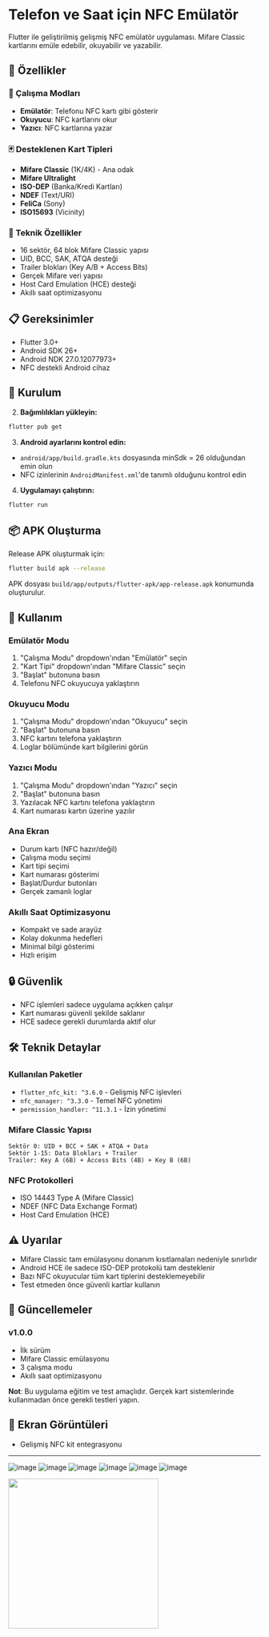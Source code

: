 # Telefon ve Saat için NFC Emülatör

Flutter ile geliştirilmiş gelişmiş NFC emülatör uygulaması. Mifare Classic kartlarını emüle edebilir, okuyabilir ve yazabilir.

## 🎯 Özellikler

### 📱 Çalışma Modları
- **Emülatör**: Telefonu NFC kartı gibi gösterir
- **Okuyucu**: NFC kartlarını okur
- **Yazıcı**: NFC kartlarına yazar

### 🃏 Desteklenen Kart Tipleri
- **Mifare Classic** (1K/4K) - Ana odak
- **Mifare Ultralight**
- **ISO-DEP** (Banka/Kredi Kartları)
- **NDEF** (Text/URI)
- **FeliCa** (Sony)
- **ISO15693** (Vicinity)

### 🔧 Teknik Özellikler
- 16 sektör, 64 blok Mifare Classic yapısı
- UID, BCC, SAK, ATQA desteği
- Trailer blokları (Key A/B + Access Bits)
- Gerçek Mifare veri yapısı
- Host Card Emulation (HCE) desteği
- Akıllı saat optimizasyonu

## 📋 Gereksinimler

- Flutter 3.0+
- Android SDK 26+
- Android NDK 27.0.12077973+
- NFC destekli Android cihaz

## 🚀 Kurulum


2. **Bağımlılıkları yükleyin:**
```bash
flutter pub get
```

3. **Android ayarlarını kontrol edin:**
- `android/app/build.gradle.kts` dosyasında minSdk = 26 olduğundan emin olun
- NFC izinlerinin `AndroidManifest.xml`'de tanımlı olduğunu kontrol edin

4. **Uygulamayı çalıştırın:**
```bash
flutter run
```

## 📦 APK Oluşturma

Release APK oluşturmak için:
```bash
flutter build apk --release
```

APK dosyası `build/app/outputs/flutter-apk/app-release.apk` konumunda oluşturulur.

## 🔧 Kullanım

### Emülatör Modu
1. "Çalışma Modu" dropdown'ından "Emülatör" seçin
2. "Kart Tipi" dropdown'ından "Mifare Classic" seçin
3. "Başlat" butonuna basın
4. Telefonu NFC okuyucuya yaklaştırın

### Okuyucu Modu
1. "Çalışma Modu" dropdown'ından "Okuyucu" seçin
2. "Başlat" butonuna basın
3. NFC kartını telefona yaklaştırın
4. Loglar bölümünde kart bilgilerini görün

### Yazıcı Modu
1. "Çalışma Modu" dropdown'ından "Yazıcı" seçin
2. "Başlat" butonuna basın
3. Yazılacak NFC kartını telefona yaklaştırın
4. Kart numarası kartın üzerine yazılır

### Ana Ekran
- Durum kartı (NFC hazır/değil)
- Çalışma modu seçimi
- Kart tipi seçimi
- Kart numarası gösterimi
- Başlat/Durdur butonları
- Gerçek zamanlı loglar

### Akıllı Saat Optimizasyonu
- Kompakt ve sade arayüz
- Kolay dokunma hedefleri
- Minimal bilgi gösterimi
- Hızlı erişim

## 🔒 Güvenlik

- NFC işlemleri sadece uygulama açıkken çalışır
- Kart numarası güvenli şekilde saklanır
- HCE sadece gerekli durumlarda aktif olur

## 🛠️ Teknik Detaylar

### Kullanılan Paketler
- `flutter_nfc_kit: ^3.6.0` - Gelişmiş NFC işlevleri
- `nfc_manager: ^3.3.0` - Temel NFC yönetimi
- `permission_handler: ^11.3.1` - İzin yönetimi

### Mifare Classic Yapısı
```
Sektör 0: UID + BCC + SAK + ATQA + Data
Sektör 1-15: Data Blokları + Trailer
Trailer: Key A (6B) + Access Bits (4B) + Key B (6B)
```

### NFC Protokolleri
- ISO 14443 Type A (Mifare Classic)
- NDEF (NFC Data Exchange Format)
- Host Card Emulation (HCE)


## ⚠️ Uyarılar

- Mifare Classic tam emülasyonu donanım kısıtlamaları nedeniyle sınırlıdır
- Android HCE ile sadece ISO-DEP protokolü tam desteklenir
- Bazı NFC okuyucular tüm kart tiplerini desteklemeyebilir
- Test etmeden önce güvenli kartlar kullanın



## 🔄 Güncellemeler

### v1.0.0
- İlk sürüm
- Mifare Classic emülasyonu
- 3 çalışma modu
- Akıllı saat optimizasyonu

**Not**: Bu uygulama eğitim ve test amaçlıdır. Gerçek kart sistemlerinde kullanmadan önce gerekli testleri yapın.


## 📱 Ekran Görüntüleri

- Gelişmiş NFC kit entegrasyonu

---
![image](https://github.com/user-attachments/assets/cfb77217-f245-4af9-8f90-e853ec92a626) 
![image](https://github.com/user-attachments/assets/e6aed3cb-b05c-4328-b6c7-4799039dc4c3)
![image](https://github.com/user-attachments/assets/97c21217-7262-4cb7-b424-622da24d6cfd) ![image](https://github.com/user-attachments/assets/b1457c43-27c1-4acd-8b03-2c6288050603)
![image](https://github.com/user-attachments/assets/8ee41bd1-9925-4433-95bf-9d7c86fa68c7) ![image](https://github.com/user-attachments/assets/cb3ed530-a18a-4796-886e-777f5fe7cff4)

<img src="![image](https://github.com/user-attachments/assets/e6aed3cb-b05c-4328-b6c7-4799039dc4c3)" width="300" />






